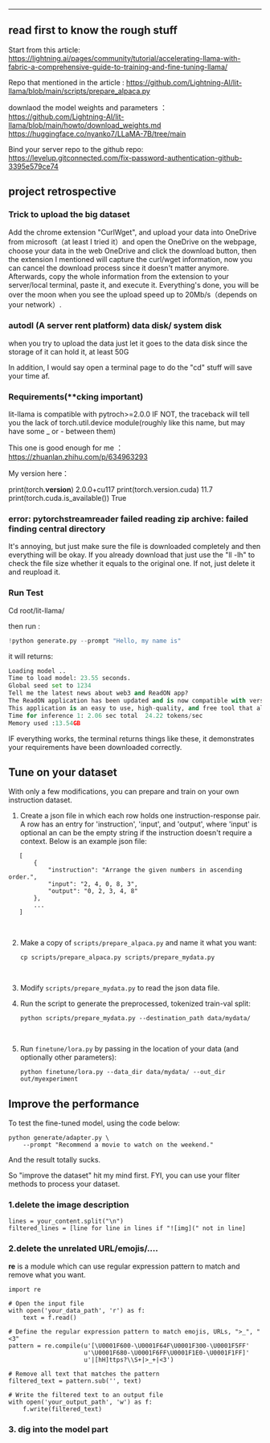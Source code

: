 
---

## read first to know the rough stuff

Start from this article: https://lightning.ai/pages/community/tutorial/accelerating-llama-with-fabric-a-comprehensive-guide-to-training-and-fine-tuning-llama/

Repo that mentioned in the article : https://github.com/Lightning-AI/lit-llama/blob/main/scripts/prepare_alpaca.py

downlaod the model weights and parameters ：https://github.com/Lightning-AI/lit-llama/blob/main/howto/download_weights.md    https://huggingface.co/nyanko7/LLaMA-7B/tree/main

Bind your server repo to the github repo: https://levelup.gitconnected.com/fix-password-authentication-github-3395e579ce74



## project retrospective

### Trick to upload the big dataset

Add the chrome extension "CurlWget", and upload your data into OneDrive from microsoft（at least I tried it）and open the OneDrive on the webpage, choose your data in the web OneDrive and click the download button, then the extension I mentioned will capture the curl/wget information, now you can cancel the download process since it doesn't matter anymore. Afterwards, copy the whole information from the extension to your server/local terminal, paste it, and execute it. Everything's done, you will be over the moon when you see the upload speed up to 20Mb/s（depends on your network）.

### autodl (A server rent platform) data disk/ system disk 

when you try to upload the data just let it goes to the data disk since the storage of it can hold it, at least 50G

In addition, I would say open a terminal page to do the "cd" stuff will save your time af.

### Requirements(**cking important) 

lit-llama is compatible with pytroch>=2.0.0 IF NOT, the traceback will tell you the lack of torch.util.device module(roughly like this name, but may have some _ or - between them)

This one is good enough for me ：https://zhuanlan.zhihu.com/p/634963293 

My version here：

print(torch.__version__)	2.0.0+cu117
print(torch.version.cuda)		11.7
print(torch.cuda.is_available())	True

### error: pytorchstreamreader failed reading zip archive: failed finding central directory 

It's annoying, but just make sure the file is downloaded completely and then everything will be okay. If you already download that just use the "ll -lh" to check the file size whether it equals to the original one. If not, just delete it and reupload it. 



### Run Test

Cd root/lit-llama/    

then  run : 

```Python
!python generate.py --prompt "Hello, my name is"
```

it will returns:

```python
Loading model ..
Time to load model: 23.55 seconds.
Global seed set to 1234
Tell me the latest news about web3 and ReadON app?
The ReadON application has been updated and is now compatible with version 1.0.5.2285 of Web.
This application is an easy to use, high-quality, and free tool that allows you to
Time for inference 1: 2.06 sec total  24.22 tokens/sec
Memory used :13.54GB
```

IF everything works, the terminal returns things like these, it demonstrates your requirements have been downloaded correctly.



## Tune on your dataset

With only a few modifications, you can prepare and train on your own instruction dataset.

1. Create a json file in which each row holds one instruction-response pair. A row has an entry for 'instruction', 'input', and 'output', where 'input' is optional an can be the empty string if the instruction doesn't require a context. Below is an example json file:

```
   [
       {
           "instruction": "Arrange the given numbers in ascending order.",
           "input": "2, 4, 0, 8, 3",
           "output": "0, 2, 3, 4, 8"
       },
       ...
   ]
```

   ​

2. Make a copy of `scripts/prepare_alpaca.py` and name it what you want:

   ```
   cp scripts/prepare_alpaca.py scripts/prepare_mydata.py
   ```

   ​

3. Modify `scripts/prepare_mydata.py` to read the json data file.

4. Run the script to generate the preprocessed, tokenized train-val split:

   ```
   python scripts/prepare_mydata.py --destination_path data/mydata/
   ```

   ​

5. Run `finetune/lora.py` by passing in the location of your data (and optionally other parameters):

   ```
   python finetune/lora.py --data_dir data/mydata/ --out_dir out/myexperiment
   ```



## Improve the performance

To test the fine-tuned model, using the code below:
```
python generate/adapter.py \
    --prompt "Recommend a movie to watch on the weekend." 
```

And the result totally sucks.

So "improve the dataset" hit my mind first. FYI, you can use your fliter methods to process your dataset.

### 1.delete the image description 

```
lines = your_content.split("\n")
filtered_lines = [line for line in lines if "![img](" not in line]
```
### 2.delete the unrelated URL/emojis/....

**re** is a module which can use regular expression pattern to match and remove what you want.

```
import re

# Open the input file
with open('your_data_path', 'r') as f:
    text = f.read()

# Define the regular expression pattern to match emojis, URLs, ">_", "<3"
pattern = re.compile(u'[\U0001F600-\U0001F64F\U0001F300-\U0001F5FF'
                     u'\U0001F680-\U0001F6FF\U0001F1E0-\U0001F1FF]'
                     u'|[hH]ttps?\\S+|>_+|<3')

# Remove all text that matches the pattern
filtered_text = pattern.sub('', text)

# Write the filtered text to an output file
with open('your_output_path', 'w') as f:
    f.write(filtered_text)
```
### 3. dig into the model part
